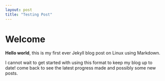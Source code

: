 ```yaml
---
layout: post
title: "Testing Post"
---
```


# Welcome

**Hello world**, this is my first ever Jekyll blog post on Linux using Markdown.

I cannot wait to get started with using this format to keep my blog up to date! come back to see the latest progress made and possibly some new posts.
